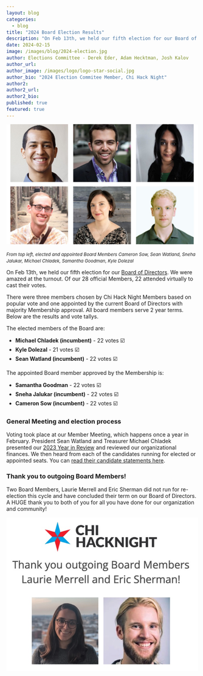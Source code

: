 ```yaml
---
layout: blog
categories: 
  - blog
title: "2024 Board Election Results"
description: "On Feb 13th, we held our fifth election for our Board of Directors. We were amazed at the turnout. Of our 28 official Members, 22 attended virtually to cast their votes. Congrats to our elected and appointed Board Members Cameron Sow, Sean Watland, Sneha Jalukar, Michael Chladek, Samantha Goodman, Kyle Dolezal!"
date: 2024-02-15
image: /images/blog/2024-election.jpg
author: Elections Committee - Derek Eder, Adam Hecktman, Josh Kalov
author_url: 
author_image: /images/logo/logo-star-social.jpg
author_bio: "2024 Election Commitee Member, Chi Hack Night"
author2: 
author2_url:
author2_bio:
published: true
featured: true
---
```


<p class="text-center"><img src="/images/blog/2024-election.jpg" alt="From top left, elected and appointed Board Members Cameron Sow, Sean Watland, Sneha Jalukar, Michael Chladek, Samantha Goodman, Kyle Dolezal" class='img-responsive'/><br />

<small><em>From top left, elected and appointed Board Members Cameron Sow, Sean Watland, Sneha Jalukar, Michael Chladek, Samantha Goodman, Kyle Dolezal</em></small>
</p>

On Feb 13th, we held our fifth election for our [Board of Directors](https://chihacknight.org/board-of-directors.html). We were amazed at the turnout. Of our 28 official Members, 22 attended virtually to cast their votes.

There were three members chosen by Chi Hack Night Members based on popular vote and one appointed by the current Board of Directors with majority Membership approval. All board members serve 2 year terms. Below are the results and vote tallys. 

The elected members of the Board are:

* **Michael Chladek (incumbent)** - 22 votes ☑️ 
* **Kyle Dolezal** - 21 votes ☑️ 
* **Sean Watland (incumbent)** - 22 votes ☑️ 


The appointed Board member approved by the Membership is: 

* **Samantha Goodman** - 22 votes ☑️ 
* **Sneha Jalukar (incumbent)** - 22 votes ☑️ 
* **Cameron Sow (incumbent)** - 22 votes ☑️ 


### General Meeting and election process
Voting took place at our Member Meeting, which happens once a year in February. President Sean Watland and Treasurer Michael Chladek presented our [2023 Year in Review](/blog/2024/02/14/2023-year-in-review) and reviewed our organizational finances. We then heard from each of the candidates running for elected or appointed seats. You can [read their candidate statements here](https://docs.google.com/document/d/1V01iUsbq14xLqqG2VaIM_E-9fLyFofXoYLSbo9RaS58/edit#).

### Thank you to outgoing Board Members!
Two Board Members, Laurie Merrell and Eric Sherman did not run for re-election this cycle and have concluded their term on our Board of Directors. A HUGE thank you to both of you for all you have done for our organization and community!

<p class="text-center"><img src="/images/blog/2024-outgoing.jpg" alt="Thank you outgoing Board Members Laurie Merrell and Eric Sherman!" class='img-responsive'/><br />